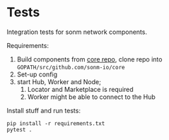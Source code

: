 Tests
=====

Integration tests for sonm network components.

Requirements:
1. Build components from [core repo](https://github.com/sonm-io/core), clone repo into `GOPATH/src/github.com/sonm-io/core`
2. Set-up config
3. start Hub, Worker and Node; 
    1. Locator and Marketplace is required
    2. Worker might be able to connect to the Hub


Install stuff and run tests:
```
pip install -r requirements.txt
pytest .
```
